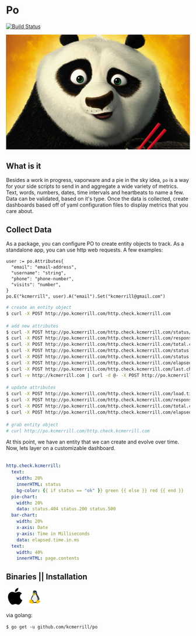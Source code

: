# Po

[![Build Status](https://travis-ci.org/kcmerrill/po.svg?branch=master)](https://travis-ci.org/kcmerrill/po)

![po](po.jpg)

## What is it

Besides a work in progress, vaporware and a pie in the sky idea, `po` is a way for your side scripts to send in and aggregate a wide variety of metrics. Text, words, numbers, dates, time intervals and heartbeats to name a few. Data can be validated, based on it's type. Once the data is collected, create dashboards based off of yaml configuration files to display metrics that you care about. 

## Collect Data

As a package, you can configure PO to create entity objects to track. As a standalone app, you can use http web requests. A few examples:

```golang
user := po.Attributes{
  "email": "email-address",
  "username": "string",
  "phone": "phone-number",
  "visits": "number",
}
po.E("kcmerrill", user).A("email").Set("kcmerrill@gmail.com")
```

```sh
# create an entity object
$ curl -X POST http://po.kcmerrill.com/http.check.kcmerrill.com

# add new attributes
$ curl -X POST http://po.kcmerrill.com/http.check.kcmerrill.com/status/string/ok
$ curl -X POST http://po.kcmerrill.com/http.check.kcmerrill.com/response.code/number/200
$ curl -X POST http://po.kcmerrill.com/http.check.kcmerrill.com/total.checks/number/0
$ curl -X POST http://po.kcmerrill.com/http.check.kcmerrill.com/status.404/number/0
$ curl -X POST http://po.kcmerrill.com/http.check.kcmerrill.com/status.200/number/0
$ curl -X POST http://po.kcmerrill.com/http.check.kcmerrill.com/elapsed.time.in.ms/list/1
$ curl -X POST http://po.kcmerrill.com/http.check.kcmerrill.com/last.checked/date/now
$ curl -v http://kcmerrill.com | curl -d @- -X POST http://po.kcmerrill.com/http.check.kcmerrill.com/page.contents/text

# update attributes
$ curl -X POST http://po.kcmerrill.com/http.check.kcmerrill.com/load.time/list/1s
$ curl -X POST http://po.kcmerrill.com/http.check.kcmerrill.com/response.code/302
$ curl -X POST http://po.kcmerrill.com/http.check.kcmerrill.com/total.checks/increment
$ curl -X POST http://po.kcmerrill.com/http.check.kcmerrill.com/elapsed.time.in.ms/3

# grab entity object
# curl http://po.kcmerrill.com/http.check.kcmerrill.com
```

At this point, we have an entity that we can create and evolve over time. Now, lets layer on a customizable dashboard. 

```yaml

http.check.kcmerrill:
  text: 
    width: 20%
    innerHTML: status
    bg-color: {{ if status == "ok" }} green {{ else }} red {{ end }}
  pie-chart:
    width: 20%
    data: status.404 status.200 status.500
  bar-chart:
    width: 20%
    x-axis: Date
    y-axis: Time in Milliseconds
    data: elapsed.time.in.ms
  text: 
    width: 40%
    innerHTML: page.contents
```

## Binaries || Installation

[![MacOSX](https://raw.githubusercontent.com/kcmerrill/go-dist/master/assets/apple_logo.png "Mac OSX")](http://go-dist.kcmerrill.com/kcmerrill/po/mac/amd64) [![Linux](https://raw.githubusercontent.com/kcmerrill/go-dist/master/assets/linux_logo.png "Linux")](http://go-dist.kcmerrill.com/kcmerrill/po/linux/amd64)

via golang:

`$ go get -u github.com/kcmerrill/po`
